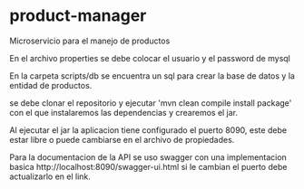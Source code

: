 # product-manager
Microservicio para el manejo de productos


En el archivo properties se debe colocar el usuario y el password de mysql

En la carpeta scripts/db se encuentra un sql para crear la base de datos y la entidad de productos.


se debe clonar el repositorio y ejecutar 'mvn clean compile install package' con el que instalaremos las dependencias y crearemos el jar.

Al ejecutar el jar la aplicacion tiene configurado el puerto 8090, este debe estar libre o puede cambiarse en el archivo de propiedades.

Para la documentacion de la API se uso swagger con una implementacion basica http://localhost:8090/swagger-ui.html si le cambian el puerto debe actualizarlo en el link.








